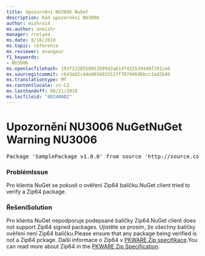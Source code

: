 ```yaml
---
title: Upozornění NU3006 NuGet
description: Kód upozornění NU3006
author: mishra14
ms.author: anmishr
manager: rrelyea
ms.date: 8/16/2018
ms.topic: reference
ms.reviewer: anangaur
f1_keywords:
- NU3006
ms.openlocfilehash: 193f2328558013509d2a6147432539448f291ce6
ms.sourcegitcommit: c643dd2c44e085601551ff7079d696bcc3ad2b49
ms.translationtype: MT
ms.contentlocale: cs-CZ
ms.lasthandoff: 08/21/2018
ms.locfileid: "40248682"
---
```

# <a name="nuget-warning-nu3006"></a><span data-ttu-id="2b3c2-103">Upozornění NU3006 NuGet</span><span class="sxs-lookup"><span data-stu-id="2b3c2-103">NuGet Warning NU3006</span></span>

<pre>Package 'SamplePackage v1.0.0' from source 'http://source.com/index.json': Signed Zip64 packages are not supported.</pre>

### <a name="issue"></a><span data-ttu-id="2b3c2-104">Problém</span><span class="sxs-lookup"><span data-stu-id="2b3c2-104">Issue</span></span>

<span data-ttu-id="2b3c2-105">Pro klienta NuGet se pokusil o ověření Zip64 balíčku.</span><span class="sxs-lookup"><span data-stu-id="2b3c2-105">NuGet client tried to verify a Zip64 package.</span></span>


### <a name="solution"></a><span data-ttu-id="2b3c2-106">Řešení</span><span class="sxs-lookup"><span data-stu-id="2b3c2-106">Solution</span></span>

<span data-ttu-id="2b3c2-107">Pro klienta NuGet nepodporuje podepsané balíčky Zip64.</span><span class="sxs-lookup"><span data-stu-id="2b3c2-107">NuGet client does not support Zip64 signed packages.</span></span> <span data-ttu-id="2b3c2-108">Ujistěte se prosím, že všechny balíčky ověření není Zip64 balíčku.</span><span class="sxs-lookup"><span data-stu-id="2b3c2-108">Please ensure that any package being verified is not a Zip64 pckage.</span></span> <span data-ttu-id="2b3c2-109">Další informace o Zip64 v [PKWARE Zip specifikace](https://pkware.cachefly.net/webdocs/casestudies/APPNOTE.TXT).</span><span class="sxs-lookup"><span data-stu-id="2b3c2-109">You can read more about Zip64 in the [PKWARE Zip Specification](https://pkware.cachefly.net/webdocs/casestudies/APPNOTE.TXT).</span></span>


